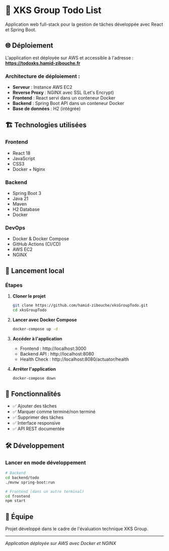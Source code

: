 # 📝 XKS Group Todo List

Application web full-stack pour la gestion de tâches développée avec React et Spring Boot.

## 🌐 Déploiement

L'application est déployée sur AWS et accessible à l'adresse :
**https://todoxks.hamid-zibouche.fr**

### Architecture de déploiement :
- **Serveur** : Instance AWS EC2
- **Reverse Proxy** : NGINX avec SSL (Let's Encrypt)
- **Frontend** : React servi dans un conteneur Docker
- **Backend** : Spring Boot API dans un conteneur Docker
- **Base de données** : H2 (intégrée)

## 🏗️ Technologies utilisées

### Frontend
- React 18
- JavaScript
- CSS3
- Docker + Nginx

### Backend  
- Spring Boot 3
- Java 21
- Maven
- H2 Database
- Docker

### DevOps
- Docker & Docker Compose
- GitHub Actions (CI/CD)
- AWS EC2
- NGINX

## 🚀 Lancement local


### Étapes
1. **Cloner le projet**
   ```bash
   git clone https://github.com/hamid-zibouche/xksGroupTodo.git
   cd xksGroupTodo
   ```

2. **Lancer avec Docker Compose**
   ```bash
   docker-compose up -d
   ```

3. **Accéder à l'application**
   - Frontend : http://localhost:3000
   - Backend API : http://localhost:8080
   - Health Check : http://localhost:8080/actuator/health

4. **Arrêter l'application**
   ```bash
   docker-compose down
   ```

## 📱 Fonctionnalités

- ✅ Ajouter des tâches
- ✅ Marquer comme terminé/non terminé
- ✅ Supprimer des tâches
- ✅ Interface responsive
- ✅ API REST documentée

## 🛠️ Développement

### Lancer en mode développement
```bash
# Backend
cd backend/todo
./mvnw spring-boot:run

# Frontend (dans un autre terminal)
cd frontend
npm start
```

## 👥 Équipe

Projet développé dans le cadre de l'évaluation technique XKS Group.

---
*Application déployée sur AWS avec Docker et NGINX*